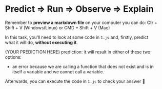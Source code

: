 # Predict => Run => Observe => Explain

Remember to **preview a markdown file** on your computer you can do:
Ctr + Shift + V (Windows/Linux) or CMD + Shift + V (Mac)

In this task, you'll need to look at some code in `1.js` and, firstly, predict what it will do, **without executing it**.

{YOUR PREDICTION HERE}
prediction:
it will result in either of these two options:

- an error because we are calling a function that does not exist and is in itself a variable and we cannot call a variable.

Afterwards, you can execute the code in `1.js` to check your answer 📝
